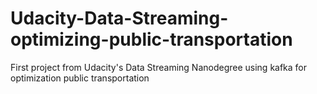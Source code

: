 # Udacity-Data-Streaming-optimizing-public-transportation
First project from Udacity's Data Streaming Nanodegree using kafka for optimization public transportation

